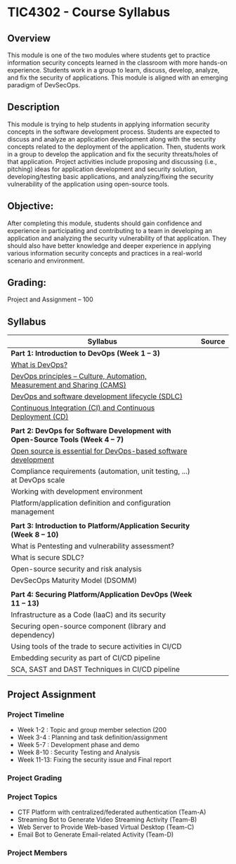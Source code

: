 # TIC4302 - Course Syllabus

## Overview 
This module is one of the two modules where students get to practice information security concepts learned in the classroom with more hands-on experience. Students work in a group to learn, discuss, develop, analyze, and fix the security of applications. This module is aligned with an emerging paradigm of DevSecOps. 

## Description
This module is trying to help students in applying information security concepts in the software development process. Students are expected to discuss and analyze an application development along with the security concepts related to the deployment of the application. Then, students work in a group to develop the application and fix the security threats/holes of that application. Project activities include proposing and discussing (i.e., pitching) ideas for application development and security solution, developing/testing basic applications, and analyzing/fixing the security vulnerability of the application using open-source tools. 

## Objective: 
After completing this module, students should gain confidence and experience in participating and contributing to a team in developing an application and analyzing the security vulnerability of that application. They should also have better knowledge and deeper experience in applying various information security concepts and practices in a real-world scenario and environment. 

## Grading:  
Project and Assignment – 100 

## Syllabus

|    Syllabus   |     Source    |
| ------------- | ------------- |
| **Part 1: Introduction to DevOps (Week 1 – 3)**  |   |
| [What is DevOps?](material/Week-2-DevOps.pdf)  |   |
| [DevOps principles – Culture, Automation, Measurement and Sharing (CAMS)](material/Week-2-DevOps.pdf) | |
| [DevOps and software development lifecycle (SDLC)](material/Week-3-CI_CD.pdf) |  |
| [Continuous Integration (CI) and Continuous Deployment (CD)](material/Week-3-CI_CD.pdf) |  |
| | |
| **Part 2: DevOps for Software Development with Open-Source Tools (Week 4 – 7)** |   | 
| [Open source is essential for DevOps-based software development](material/Week-4-DevOps-OpenSource.pdf) |   |
| Compliance requirements (automation, unit testing, ...) at DevOps scale |   |
| Working with development environment |   |
| Platform/application definition and configuration management |   |
| | |
| **Part 3: Introduction to Platform/Application Security (Week 8 – 10)** |   |
| What is Pentesting and vulnerability assessment? |   |
| What is secure SDLC? |   |
| Open-source security and risk analysis |   |
| DevSecOps Maturity Model (DSOMM) |   |
| | |
| **Part 4: Securing Platform/Application DevOps (Week 11 – 13)** |   |
| Infrastructure as a Code (IaaC) and its security |   |
| Securing open-source component (library and dependency) |   |
| Using tools of the trade to secure activities in CI/CD |   |
| Embedding security as part of CI/CD pipeline |   |
| SCA, SAST and DAST Techniques in CI/CD pipeline |   |

## Project Assignment

### Project Timeline
- Week 1-2	: Topic and group member selection (200 
- Week 3-4	: Planning and task definition/assignment 
- Week 5-7	: Development phase and demo 
- Week 8-10 	: Security Testing and Analysis 
- Week 11-13: Fixing the security issue and Final report

### Project Grading

### Project Topics
- CTF Platform with centralized/federated authentication (Team-A) 
- Streaming Bot to Generate Video Streaming Activity (Team-B) 
- Web Server to Provide Web-based Virtual Desktop (Team-C) 
- Email Bot to Generate Email-related Activity (Team-D)

### Project Members
